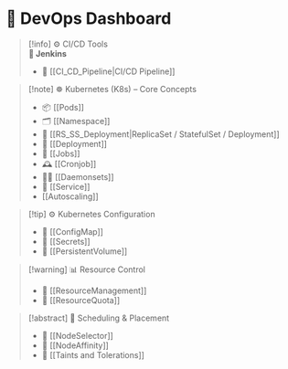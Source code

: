 # 🧭 DevOps Dashboard

> [!info] ⚙️ CI/CD Tools  
> **🧪 Jenkins**  
> - 🔁 [[CI_CD_Pipeline|CI/CD Pipeline]]

> [!note] ☸️ Kubernetes (K8s) – Core Concepts  
> - 📦 [[Pods]]  
> - 🗂️ [[Namespace]]  
> - 📌 [[RS_SS_Deployment|ReplicaSet / StatefulSet / Deployment]]  
> - 🧱 [[Deployment]]  
> - 👷 [[Jobs]]  
> - 🕰️ [[Cronjob]]  
> - 🧑‍🔧 [[Daemonsets]]  
> - 📡 [[Service]]
> - [[Autoscaling]]

> [!tip] ⚙️ Kubernetes Configuration  
> - 🧾 [[ConfigMap]]  
> - 🔐 [[Secrets]]  
> - 💾 [[PersistentVolume]]

> [!warning] 📊 Resource Control  
> - 🚦 [[ResourceManagement]]  
> - 📏 [[ResourceQuota]]

> [!abstract] 📌 Scheduling & Placement  
> - 📍 [[NodeSelector]]  
> - 🎯 [[NodeAffinity]]  
> - 🚫 [[Taints and Tolerations]]
